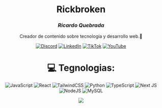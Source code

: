 
<div align="center">
  <h1><b>Rickbroken</b></h1>
  <h3><i>Ricardo Quebrada</i></h3>
  <p>Creador de contenido sobre tecnología y desarrollo web.💫</p>
  
[![Discord](https://img.shields.io/badge/Discord-%237289DA.svg?logo=discord&logoColor=white)](https://discord.gg/https://discord.com/invite/dNavpKnJUM) [![LinkedIn](https://img.shields.io/badge/LinkedIn-%230077B5.svg?logo=linkedin&logoColor=white)](https://linkedin.com/in/https://www.linkedin.com/in/ricardo-quebrada-815171213/) [![TikTok](https://img.shields.io/badge/TikTok-%23000000.svg?logo=TikTok&logoColor=white)](https://tiktok.com/@https://www.tiktok.com/@rickbrokendev) [![YouTube](https://img.shields.io/badge/YouTube-%23FF0000.svg?logo=YouTube&logoColor=white)](https://youtube.com/@https://www.youtube.com/@rickbrokendev) 



# 💻 Tegnologias:
![JavaScript](https://img.shields.io/badge/javascript-%23323330.svg?style=for-the-badge&logo=javascript&logoColor=%23F7DF1E) ![React](https://img.shields.io/badge/react-%2320232a.svg?style=for-the-badge&logo=react&logoColor=%2361DAFB) ![TailwindCSS](https://img.shields.io/badge/tailwindcss-%2338B2AC.svg?style=for-the-badge&logo=tailwind-css&logoColor=white) ![Python](https://img.shields.io/badge/python-3670A0?style=for-the-badge&logo=python&logoColor=ffdd54) ![TypeScript](https://img.shields.io/badge/typescript-%23007ACC.svg?style=for-the-badge&logo=typescript&logoColor=white) ![Next JS](https://img.shields.io/badge/Next-black?style=for-the-badge&logo=next.js&logoColor=white) ![NodeJS](https://img.shields.io/badge/node.js-6DA55F?style=for-the-badge&logo=node.js&logoColor=white) ![MySQL](https://img.shields.io/badge/mysql-4479A1.svg?style=for-the-badge&logo=mysql&logoColor=white)

![](https://github-readme-stats.vercel.app/api/top-langs/?username=rickbroken&theme=dark&hide_border=true&include_all_commits=false&count_private=false&layout=compact)
</div>
